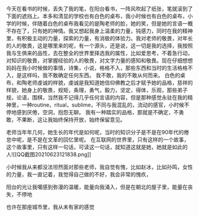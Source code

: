 今天在看书的时候，丢失了我的笔，在阳台看书，一阵风吹起了纸张，笔就滚到了下面的遮挡上。本多和清显的学校也有白色的桌布，我小时候也有白色的桌布，小学的时候，伴随着白色的桌布我看见的是陶老师的脸，她的笑，但是她的言语一概不存在了，只有她的神情。我又想起我身上温柔的力量，钝感力，同时在我的精神里，有积极主动的力量，探索的力量，有消极的体验力。我对老师的敬畏，对年长的人的敬畏，这是哪里来的呢，有一个源头，还是说，这一切是我的选择，我按照我与生俱来的品性，去在整全的世界里择选我的属性，比如爱思考，不着急行动，对知识的敬畏，对掌握经验的人的敬畏，对文字力量的感知和敬畏。现在仔细想想妈妈在我小时候做的事情，诗集，小说，格格不入，那些东西和当时的生活格格不入，是这样吗，我不敢确定任何东西。
我不敢，我的不敢从何而来。
白色的桌布，和陶老师虔诚的样貌，虔诚是我知道她信仰佛教之后才赋予她的品格，慈祥的样貌，她身上的敬畏，规矩，条理，勇气，毅力，坚定，得体，乐观，那些弟子规，论语，围棋，当然我不记得几乎任何言语的内容，但是那种感觉永驻在我的精神里，一种routine，ritual，sublime，不同与我混乱的，流动的感官，小时候不停地感到厌倦，空洞，抱怨无聊。
我有一种踏实的品格，那就是不确定，不勇敢，不果断，这让我始终保持开放，始终保留意见。

老师当年年几何，她生长的年代是如何呢，当时的知识分子是不是在90年代的倦怠中呢，是不是在文革的回忆里呢。
在互联网的世界里，只有这样的一个故事，这个故事里，只有这样一句话，可读这一句话，就知道这就是她，她就是如此的人![[QQ截图20210623121838.png]]

小时候我从来都没法坦然面对那些老师，我自觉有愧，比如赵冰，比如孙鸣，女性的力量，我一直记着，我觉得自己做的不好，我会非常的愧疚，

阳台的光让我噶感到弥漫的温暖，能量向我涌入，但是在朝北的屋子里，能量在丧失，不停地

也许在那座城市里，我从未有家的感觉